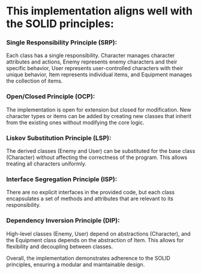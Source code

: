 # This implementation aligns well with the SOLID principles:

### Single Responsibility Principle (SRP):

Each class has a single responsibility. Character manages character attributes and actions, Enemy represents enemy characters and their specific behavior, User represents user-controlled characters with their unique behavior, Item represents individual items, and Equipment manages the collection of items.

### Open/Closed Principle (OCP):

The implementation is open for extension but closed for modification. New character types or items can be added by creating new classes that inherit from the existing ones without modifying the core logic.

### Liskov Substitution Principle (LSP):

The derived classes (Enemy and User) can be substituted for the base class (Character) without affecting the correctness of the program. This allows treating all characters uniformly.

### Interface Segregation Principle (ISP):

There are no explicit interfaces in the provided code, but each class encapsulates a set of methods and attributes that are relevant to its responsibility.

### Dependency Inversion Principle (DIP): 

High-level classes (Enemy, User) depend on abstractions (Character), and the Equipment class depends on the abstraction of Item. This allows for flexibility and decoupling between classes.

Overall, the implementation demonstrates adherence to the SOLID principles, ensuring a modular and maintainable design.